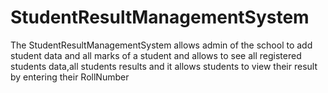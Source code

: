 # StudentResultManagementSystem
The StudentResultManagementSystem allows admin of the school to add student data and all marks of a student  and allows to see all registered students data,all students results and it 
allows students to view their result by entering their RollNumber
